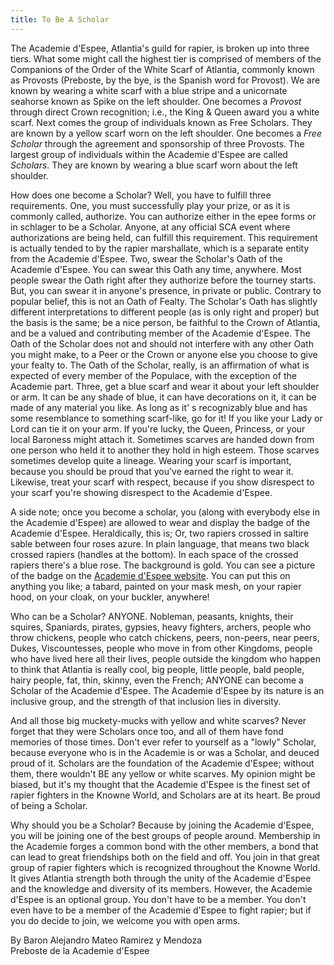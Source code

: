 ```yaml
---
title: To Be A Scholar
---
```


The Academie d'Espee, Atlantia's guild for rapier, is broken up into three tiers. What some might call the highest
tier is comprised of members of the Companions of the Order of the White Scarf of Atlantia, commonly known as
Provosts (Preboste, by the bye, is the Spanish word for Provost). We are known by wearing a white scarf with a blue
stripe and a unicornate seahorse known as Spike on the left shoulder. One becomes a *Provost* through direct
Crown recognition; i.e., the King & Queen award you a white scarf.  Next comes the group of individuals known as
Free Scholars. They are known by a yellow scarf worn on the left shoulder. One becomes a *Free Scholar* through the
agreement and sponsorship of three Provosts. The largest group of individuals within the Academie d'Espee are called
*Scholars*. They are known by wearing a blue scarf worn about the left shoulder.

How does one become a Scholar? Well, you have to fulfill three requirements. One, you must successfully play your prize,
or as it is commonly called, authorize. You can authorize either in the epee forms or in schlager to be a Scholar. Anyone,
at any official SCA event where authorizations are being held, can fulfill this requirement. This requirement is actually
tended to by the rapier marshallate, which is a separate entity from the Academie d'Espee. Two, swear the Scholar's Oath
of the Academie d'Espee. You can swear this Oath any time, anywhere. Most people swear the Oath right after they
authorize before the tourney starts. But, you can swear it in anyone's presence, in private or public.  Contrary to
popular belief, this is not an Oath of Fealty. The Scholar's Oath has slightly different interpretations to different
people (as is only right and proper) but the basis is the same; be a nice person, be faithful to the Crown of Atlantia,
and be a valued and contributing member of the Academie d'Espee. The Oath of the Scholar does not and should not
interfere with any other Oath you might make, to a Peer or the Crown or anyone else you choose to give your fealty
to. The Oath of the Scholar, really, is an affirmation of what is expected of every member of the Populace, with the
exception of the Academie part. Three, get a blue scarf and wear it about your left shoulder or arm. It can be any shade
of blue, it can have decorations on it, it can be made of any material you like. As long as it' s recognizably blue and
has some resemblance to something scarf-like, go for it! If you like your Lady or Lord can tie it on your arm. If you're
lucky, the Queen, Princess, or your local Baroness might attach it. Sometimes scarves are handed down from one person
who held it to another they hold in high esteem. Those scarves sometimes develop quite a lineage. Wearing your scarf
is important, because you should be proud that you've earned the right to wear it. Likewise, treat your scarf with
respect, because if you show disrespect to your scarf you're showing disrespect to the Academie d'Espee. 

A side note; once you become a scholar, you (along with everybody else in the Academie d'Espee) are allowed to wear
and display the badge of the Academie d'Espee. Heraldically, this is; Or, two rapiers crossed in saltire sable between
four roses azure. In plain language, that means two black crossed rapiers (handles at the bottom). In each space of
the crossed rapiers there's a blue rose. The background is gold. You can see a picture of the badge on the
[Academie d'Espee website](/artwork). You can put this on anything you like; a tabard, painted on your
mask mesh, on your rapier hood, on your cloak, on your buckler, anywhere!

Who can be a Scholar? ANYONE. Nobleman, peasants, knights, their squires, Spaniards, pirates, gypsies, heavy fighters,
archers, people who throw chickens, people who catch chickens, peers, non-peers, near peers, Dukes, Viscountesses,
people who move in from other Kingdoms, people who have lived here all their lives, people outside the kingdom who
happen to think that Atlantia is really cool, big people, little people, bald people, hairy people, fat, thin, skinny,
even the French; ANYONE can become a Scholar of the Academie d'Espee. The Academie d'Espee by its nature is an
inclusive group, and the strength of that inclusion lies in diversity.

And all those big muckety-mucks with yellow and white scarves? Never forget that they were Scholars once too, and
all of them have fond memories of those times. Don't ever refer to yourself as a "lowly" Scholar, because everyone
who is in the Academie is or was a Scholar, and deuced proud of it. Scholars are the foundation of the Academie d'Espee;
without them, there wouldn't BE any yellow or white scarves. My opinion might be biased, but it's my thought that
the Academie d'Espee is the finest set of rapier fighters in the Knowne World, and Scholars are at its heart. Be
proud of being a Scholar. 

Why should you be a Scholar? Because by joining the Academie d'Espee, you will be joining one of the best groups
of people around. Membership in the Academie forges a common bond with the other members, a bond that can lead to
great friendships both on the field and off. You join in that great group of rapier fighters which is recognized
throughout the Knowne World. It gives Atlantia strength both through the unity of the Academie d'Espee and the
knowledge and diversity of its members. However, the Academie d'Espee is an optional group. You don't have to be
a member. You don't even have to be a member of the Academie d'Espee to fight rapier; but if you do decide to
join, we welcome you with open arms. 

By Baron Alejandro Mateo Ramirez y Mendoza<BR>
Preboste de la Academie d'Espee
